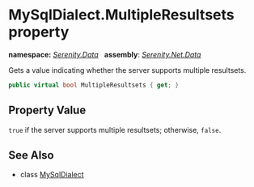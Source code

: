 # MySqlDialect.MultipleResultsets property
**namespace:** *[Serenity.Data](../../README.md#serenity.data-namespace)*   **assembly**: *[Serenity.Net.Data](../../README.md)*

Gets a value indicating whether the server supports multiple resultsets.

```csharp
public virtual bool MultipleResultsets { get; }
```

## Property Value

`true` if the server supports multiple resultsets; otherwise, `false`.

## See Also

* class [MySqlDialect](../MySqlDialect.md)